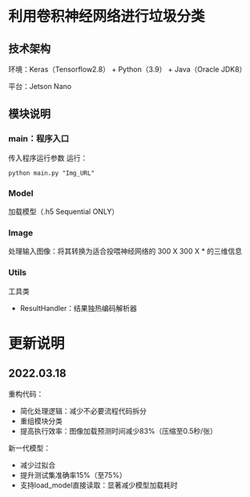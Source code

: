 # 利用卷积神经网络进行垃圾分类

## 技术架构
环境：Keras（Tensorflow2.8） + Python（3.9） + Java（Oracle JDK8）

平台：Jetson Nano

## 模块说明

### main：程序入口
传入程序运行参数
运行：

    python main.py "Img_URL"

### Model
加载模型（.h5 Sequential ONLY）

### Image
处理输入图像：将其转换为适合投喂神经网络的 300 X 300 X * 的三维信息

### Utils
工具类

 - ResultHandler：结果独热编码解析器

# 更新说明

## 2022.03.18

重构代码：

- 简化处理逻辑：减少不必要流程代码拆分
- 重组模块分类
- 提高执行效率：图像加载预测时间减少83%（压缩至0.5秒/张）

新一代模型：
 - 减少过拟合
 - 提升测试集准确率15%（至75%）
 - 支持load_model直接读取：显著减少模型加载耗时